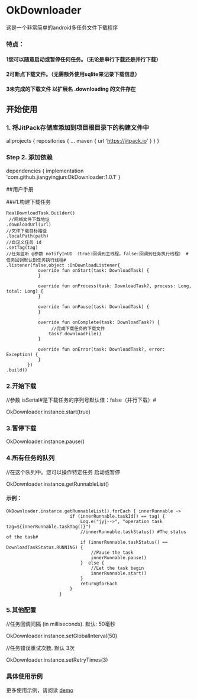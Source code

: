 # OkDownloader
这是一个非常简单的android多任务文件下载程序


### 特点：

#### 1您可以随意启动或暂停任何任务。（无论是串行下载还是并行下载）

#### 2可断点下载文件。（无需额外使用sqlite来记录下载信息）

#### 3未完成的下载文件 以扩展名 .downloading 的文件存在


## 开始使用

###  1. 将JitPack存储库添加到项目根目录下的构建文件中

allprojects {
 repositories {
   ...
   maven { url 'https://jitpack.io' }
  }
}

### Step 2. 添加依赖

dependencies {
 implementation 'com.github.jiangyingjun:OkDownloader:1.0.1'
}


##用户手册

###1.构建下载任务


    RealDownloadTask.Builder()
     //网络文件下载地址
    .downloadUrl(url)
    //文件下载目标路径
    .localPath(path)  
    //自定义任务 id
    .setTag(tag)   
    //任务监听 @参数 notifyInUI （true:回调到主线程。false:回调到任务执行线程） #任务回调默认到任务执行线程#
    .listener(false,object :OnDownloadListener{ 
                override fun onStart(task: DownloadTask) {
                }

                override fun onProcess(task: DownloadTask?, process: Long, total: Long) {
                }

                override fun onPause(task: DownloadTask) {
                }

                override fun onComplete(task: DownloadTask?) {
       		         //完成下载任务的下载文件
                    task?.downloadFile()
                }

                override fun onError(task: DownloadTask?, error: Exception) {
                }
            })
    .build()

### 2.开始下载
//参数 isSerial#是下载任务的序列号默认值：false（并行下载）#

OkDownloader.instance.start(true)

### 3.暂停下载
 OkDownloader.instance.pause()

### 4.所有任务的队列
//在这个队列中。您可以操作特定任务 启动或暂停

OkDownloader.instance.getRunnableList()

#### 示例：
    OkDownloader.instance.getRunnableList().forEach { innerRunnable ->
                            if (innerRunnable.taskId() == tag) {
                                Log.e("jyj-->", "operation task tag=${innerRunnable.taskTag()}")
                                //innerRunnable.taskStatus() #The status of the task#
                                if (innerRunnable.taskStatus() == DownloadTaskStatus.RUNNING) {
                                    //Pause the task
                                    innerRunnable.pause()
                                }  else {
                                    //Let the task begin
                                    innerRunnable.start()
                                }
                                return@forEach
                            }
                        }
### 5.其他配置
  //任务回调间隔 (in milliseconds). 默认: 50毫秒
  
  OkDownloader.instance.setGlobalInterval(50)

  //任务错误重试次数. 默认 3次
  
  OkDownloader.instance.setRetryTimes(3)

### 具体使用示例
更多使用示例，请阅读 [demo](app/src/main/java/com/example/application/MainActivity.kt)
 
